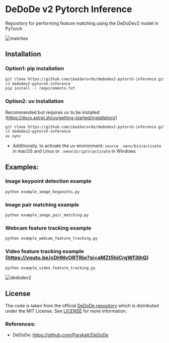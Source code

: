 # DeDoDe v2 Pytorch Inference
Repository for performing feature matching using the DeDoDev2 model in PyTorch

![matches](https://github.com/user-attachments/assets/eef82d14-04f9-44a2-96e6-800bcad3f630)

## Installation

### Option1: pip installation
```bash
git clone https://github.com/ibaiGorordo/dedodev2-pytorch-inference.git
cd dedodev2-pytorch-inference
pip install -r requirements.txt
```

### Option2: uv installation
Recommended but requires uv to be installed (https://docs.astral.sh/uv/getting-started/installation/)
```bash
git clone https://github.com/ibaiGorordo/dedodev2-pytorch-inference.git
cd dedodev2-pytorch-inference
uv sync
```

- Additionally, to activate the uv environment: `source .venv/bin/activate` in macOS and Linux or `.venv\Scripts\activate` in Windows

## Examples:

### Image keypoint detection example

```bash
python example_image_keypoints.py
```

### Image pair matching example

```bash
python example_image_pair_matching.py
```

### Webcam feature tracking example

```bash
python example_webcam_feature_tracking.py
```

### Video feature tracking example (https://youtu.be/cDHNvORTRjo?si=aMZt5hiCrqWf3lhQ)

```bash
python example_video_feature_tracking.py
```
![dedodev2](https://github.com/user-attachments/assets/947dc503-6e66-4b51-a54c-1e5e4f27aa43)

## License
The code is taken from the official [DeDoDe repository](https://github.com/Parskatt/DeDoDe) which is distributed under the MIT License.
See [LICENSE](https://github.com/Parskatt/DeDoDe/blob/main/LICENSE) for more information.


### References:
- DeDoDe: https://github.com/Parskatt/DeDoDe
